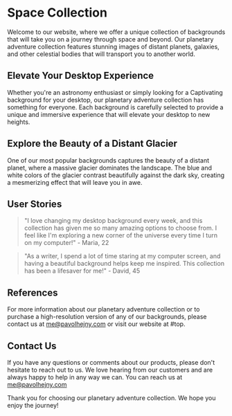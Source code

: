 <!--font:Orbitron-->

# Space Collection

<!--font:Barlow Condensed-->

Welcome to our website, where we offer a unique collection of backgrounds that will take you on a journey through space and beyond. Our planetary adventure collection features stunning images of distant planets, galaxies, and other celestial bodies that will transport you to another world.

## Elevate Your Desktop Experience

Whether you're an astronomy enthusiast or simply looking for a Cap<wbr>ti<wbr>va<wbr>ting background for your desktop, our planetary adventure collection has something for everyone. Each background is carefully selected to provide a unique and immersive experience that will elevate your desktop to new heights.

## Explore the Beauty of a Distant Glacier

One of our most popular backgrounds captures the beauty of a distant planet, where a massive glacier dominates the landscape. The blue and white colors of the glacier contrast beautifully against the dark sky, creating a mesmerizing effect that will leave you in awe.

## User Stories

> "I love changing my desktop background every week, and this collection has given me so many amazing options to choose from. I feel like I'm exploring a new corner of the universe every time I turn on my computer!" - Maria, 22

> "As a writer, I spend a lot of time staring at my computer screen, and having a beautiful background helps keep me inspired. This collection has been a lifesaver for me!" - David, 45

## References

For more information about our planetary adventure collection or to purchase a high-resolution version of any of our backgrounds, please contact us at me@pavolhejny.com or visit our website at #top.

## Contact Us

If you have any questions or comments about our products, please don't hesitate to reach out to us. We love hearing from our customers and are always happy to help in any way we can. You can reach us at me@pavolhejny.com

Thank you for choosing our planetary adventure collection. We hope you enjoy the journey!

<!--

Write me content for website with wallpaper which alt text is:

"A photograph of a glacier on a distant planet, with the blue and white colors contrasting against the dark sky."

The name/title of the page should not be 1:1 copy of the alt text but rather a real content of the website which is using this wallpaper.

- Use markdown format
- Start with heading
- Heading should be short and concise
- The content should look like a real website
- The website should not be about the wallpaper, wallpaper is just a related background
- Heading should be contain work "wallpaper" or "background"
- Include real sections like references, contact, user stories, etc. use things relevant to the page purpose.
- Feel free to use structure like headings, bullets, numbering, blockquotes, paragraphs, horizontal lines, etc.
- You can use formatting like bold or _italic_
- You can include UTF-8 emojis
- Links should be only #hash anchors (and you can refer to the document itself)
- Do not include images


---


# Explore the Wonders of Space with Our Planetary Adventure Wallpaper

Welcome to our website, where we offer a unique collection of wallpapers that will take you on a journey through space and beyond. Our planetary adventure wallpaper features stunning images of distant planets, galaxies, and other celestial bodies that will transport you to another world.

## Discover the Beauty of a Distant Glacier

Our glacier wallpaper captures the beauty of a distant planet, where a massive glacier dominates the landscape. The blue and white colors of the glacier contrast beautifully against the dark sky, creating a mesmerizing effect that will leave you in awe.

## Elevate Your Desktop Experience

Whether you're an astronomy enthusiast or simply looking for a Cap<wbr>ti<wbr>va<wbr>ting background for your desktop, our planetary adventure wallpaper collection has something for everyone. Each wallpaper is carefully selected to provide a unique and immersive experience that will elevate your desktop to new heights.

## User Stories

> "I've always been fascinated by space and the wonders it holds. With this wallpaper, I feel like I'm exploring a new planet every time I turn on my computer." - John, 28

> "As a graphic designer, I'm always looking for new and inspiring backgrounds for my projects. This wallpaper collection has been a game-changer for me!" - Sarah, 35

## References

For more information about our wallpaper collection or to purchase a high-resolution version of any of our wallpapers, please contact us at me@pavolhejny.com or visit our website at #top.

## Contact Us

If you have any questions or comments about our products, please don't hesitate to reach out to us. We love hearing from our customers and are always happy to help in any way we can. You can reach us at me@pavolhejny.com

Thank you for choosing our planetary adventure wallpaper collection. We hope you enjoy the journey!


---


Heading should not include word "wallpaper". The website should not be about the wallpaper itself, wallpaper is just a related background, rewrite whole content.


---


# Discover the Wonders of Space with Our Planetary Adventure Collection

Welcome to our website, where we offer a unique collection of backgrounds that will take you on a journey through space and beyond. Our planetary adventure collection features stunning images of distant planets, galaxies, and other celestial bodies that will transport you to another world.

## Elevate Your Desktop Experience

Whether you're an astronomy enthusiast or simply looking for a Cap<wbr>ti<wbr>va<wbr>ting background for your desktop, our planetary adventure collection has something for everyone. Each background is carefully selected to provide a unique and immersive experience that will elevate your desktop to new heights.

## Explore the Beauty of a Distant Glacier

One of our most popular backgrounds captures the beauty of a distant planet, where a massive glacier dominates the landscape. The blue and white colors of the glacier contrast beautifully against the dark sky, creating a mesmerizing effect that will leave you in awe.

## User Stories

> "I love changing my desktop background every week, and this collection has given me so many amazing options to choose from. I feel like I'm exploring a new corner of the universe every time I turn on my computer!" - Maria, 22

> "As a writer, I spend a lot of time staring at my computer screen, and having a beautiful background helps keep me inspired. This collection has been a lifesaver for me!" - David, 45

## References

For more information about our planetary adventure collection or to purchase a high-resolution version of any of our backgrounds, please contact us at me@pavolhejny.com or visit our website at #top.

## Contact Us

If you have any questions or comments about our products, please don't hesitate to reach out to us. We love hearing from our customers and are always happy to help in any way we can. You can reach us at me@pavolhejny.com

Thank you for choosing our planetary adventure collection. We hope you enjoy the journey!

-->

